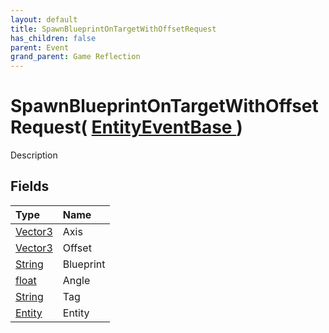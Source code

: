 ```yaml
---
layout: default
title: SpawnBlueprintOnTargetWithOffsetRequest
has_children: false
parent: Event
grand_parent: Game Reflection
---
```

# SpawnBlueprintOnTargetWithOffsetRequest( [ EntityEventBase ](/docs/game-reflection/events/entity_event_base) )
Description 

## Fields

| Type | Name |
|:-------------|:--------------|
| [Vector3](/docs/game-reflection/classes/vector3) | Axis |
| [Vector3](/docs/game-reflection/classes/vector3) | Offset |
| [String](/docs/game-reflection/components/string) | Blueprint |
| [float](/docs/game-reflection/components/float) | Angle |
| [String](/docs/game-reflection/components/string) | Tag |
| [Entity](/docs/game-reflection/classes/entity) | Entity |

